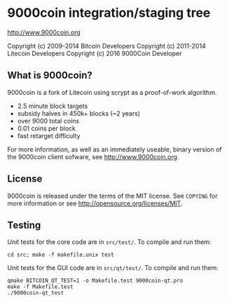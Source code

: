 9000coin integration/staging tree
================================

http://www.9000coin.org

Copyright (c) 2009-2014 Bitcoin Developers
Copyright (c) 2011-2014 Litecoin Developers
Copyright (c) 2016	9000Coin Developer

What is 9000coin?
----------------

9000coin is a fork of Litecoin using scrypt as a proof-of-work algorithm.
 - 2.5 minute block targets
 - subsidy halves in 450k+ blocks (~2 years)
 - over 9000 total coins
 - 0.01 coins per block
 - fast retarget difficulty

For more information, as well as an immediately useable, binary version of
the 9000coin client sofware, see http://www.9000coin.org.

License
-------

9000coin is released under the terms of the MIT license. See `COPYING` for more
information or see http://opensource.org/licenses/MIT.

Testing
-------
Unit tests for the core code are in `src/test/`. To compile and run them:

    cd src; make -f makefile.unix test

Unit tests for the GUI code are in `src/qt/test/`. To compile and run them:

    qmake BITCOIN_QT_TEST=1 -o Makefile.test 9000coin-qt.pro
    make -f Makefile.test
    ./9000coin-qt_test

